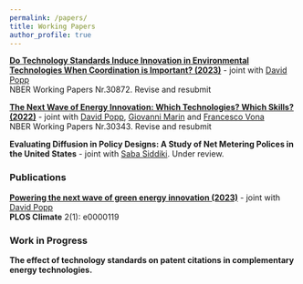 ```yaml
---
permalink: /papers/
title: Working Papers
author_profile: true
---
```


**[Do Technology Standards Induce Innovation in Environmental Technologies When Coordination is Important? (2023)](https://myriamgz.github.io\files\w30872.pdf)** - joint with [David Popp](https://www.maxwell.syr.edu/directory/david-popp)  
NBER Working Papers Nr.30872. Revise and resubmit

**[The Next Wave of Energy Innovation: Which Technologies? Which Skills? (2022)](https://myriamgz.github.io\files\w30872.pdf)** - joint with [David Popp](https://www.maxwell.syr.edu/directory/david-popp), [Giovanni Marin](https://www.uniurb.it/persone/giovanni-marin) and [Francesco Vona](https://sites.google.com/view/francescovona/home)  
NBER Working Papers Nr.30343. Revise and resubmit

**Evaluating Diffusion in Policy Designs: A Study of Net Metering Polices in the United States** - joint with [Saba Siddiki](https://www.maxwell.syr.edu/directory/saba-siddiki). Under review.

### Publications

**[Powering the next wave of green energy innovation (2023)](https://journals.plos.org/climate/article?id=10.1371/journal.pclm.0000119)** - joint with [David Popp](https://www.maxwell.syr.edu/directory/david-popp)    
**PLOS Climate** 2(1): e0000119


### Work in Progress

**The effect of technology standards on patent citations in complementary energy technologies.**
